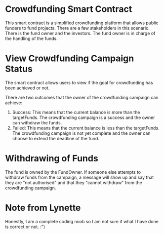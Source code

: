 # Crowdfunding Smart Contract

This smart contract is a simplified crowdfunding platform that allows public funders to fund projects. There are a few stakeholders in this scenario. There is the fund owner and the investors. The fund owner is in charge of the handling of the funds. 

# View Crowdfunding Campaign Status

The smart contract allows users to view if the goal for crowdfunding has been achieved or not. 

There are two outcomes that the owner of the crowdfunding campaign can achieve:

1. Success: This means that the current balance is more than the targetFunds. The crowdfunding campaign is a success and the owner can withdraw the funds.
2. Failed:  This means that the current balance is less than the targetFunds. The crowdfunding campaign is not yet complete and the owner can choose to extend the deadline of the fund. 
   
# Withdrawing of Funds

The fund is owned by the FundOwner. If someone else attempts to withdraw funds from the campaign, a message will show up and say that they are "not authorised" and that they "cannot withdraw" from the crowdfunding campaign. 

# Note from Lynette

Honestly, I am a complete coding noob so I am not sure if what I have done is correct or not. :") 
